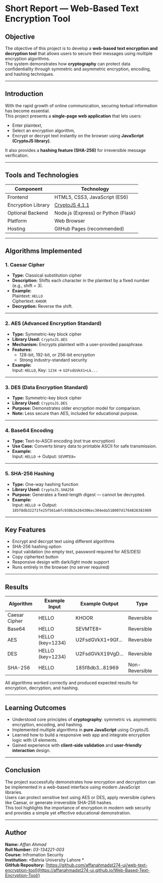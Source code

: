 #  Short Report — Web-Based Text Encryption Tool

##  Objective
The objective of this project is to develop a **web-based text encryption and decryption tool** that allows users to secure their messages using multiple encryption algorithms.  
The system demonstrates how **cryptography** can protect data confidentiality through symmetric and asymmetric encryption, encoding, and hashing techniques.

---

##  Introduction
With the rapid growth of online communication, securing textual information has become essential.  
This project presents a **single-page web application** that lets users:
- Enter plaintext,
- Select an encryption algorithm,
- Encrypt or decrypt text instantly on the browser using **JavaScript (CryptoJS library)**.

It also provides a **hashing feature (SHA-256)** for irreversible message verification.

---

##  Tools and Technologies
| Component | Technology |
|------------|-------------|
| Frontend | HTML5, CSS3, JavaScript (ES6) |
| Encryption Library | [CryptoJS 4.1.1](https://cdnjs.com/libraries/crypto-js) |
| Optional Backend | Node.js (Express) or Python (Flask) |
| Platform | Web Browser |
| Hosting | GitHub Pages (recommended) |

---

##  Algorithms Implemented

### 1. Caesar Cipher
- **Type:** Classical substitution cipher  
- **Description:** Shifts each character in the plaintext by a fixed number (e.g., shift = 3).  
- **Example:**  
  Plaintext: `HELLO`  
  Ciphertext: `KHOOR`  
- **Decryption:** Reverse the shift.

---

### 2. AES (Advanced Encryption Standard)
- **Type:** Symmetric-key block cipher  
- **Library Used:** `CryptoJS.AES`  
- **Mechanism:** Encrypts plaintext with a user-provided passphrase.  
- **Features:**  
  - 128-bit, 192-bit, or 256-bit encryption  
  - Strong industry-standard security  
- **Example:**  
  Input: `HELLO`, Key: `1234` → `U2FsdGVkX1+Lk...`

---

### 3. DES (Data Encryption Standard)
- **Type:** Symmetric-key block cipher  
- **Library Used:** `CryptoJS.DES`  
- **Purpose:** Demonstrates older encryption model for comparison.  
- **Note:** Less secure than AES, included for educational purpose.

---

### 4. Base64 Encoding
- **Type:** Text-to-ASCII encoding (not true encryption)  
- **Use Case:** Converts binary data to printable ASCII for safe transmission.  
- **Example:**  
  Input: `HELLO` → Output: `SEVMTE8=`

---

### 5. SHA-256 Hashing
- **Type:** One-way hashing function  
- **Library Used:** `CryptoJS.SHA256`  
- **Purpose:** Generates a fixed-length digest — cannot be decrypted.  
- **Example:**  
  Input: `HELLO` → Output: `185f8db32271fe25f561a6fc938b2e264306ec304eda518007d1764826381969`

---

##  Key Features
- Encrypt and decrypt text using different algorithms  
- SHA-256 hashing option  
- Input validation (no empty text, password required for AES/DES)  
- Copy ciphertext button  
- Responsive design with dark/light mode support  
- Runs entirely in the browser (no server required)

---

##  Results
| Algorithm | Example Input | Example Output | Type |
|------------|----------------|----------------|-------|
| Caesar Cipher | HELLO | KHOOR | Reversible |
| Base64 | HELLO | SEVMTE8= | Reversible |
| AES | HELLO (key=1234) | U2FsdGVkX1+9Gf... | Reversible |
| DES | HELLO (key=1234) | U2FsdGVkX19VgD... | Reversible |
| SHA-256 | HELLO | 185f8db3...81969 | Non-Reversible |

All algorithms worked correctly and produced expected results for encryption, decryption, and hashing.

---

##  Learning Outcomes
- Understood core principles of **cryptography**: symmetric vs. asymmetric encryption, encoding, and hashing.  
- Implemented multiple algorithms in **pure JavaScript** using CryptoJS.  
- Learned how to build a responsive web app and integrate encryption logic with UI elements.  
- Gained experience with **client-side validation** and **user-friendly interaction** design.

---

##  Conclusion
The project successfully demonstrates how encryption and decryption can be implemented in a web-based interface using modern JavaScript libraries.  
Users can protect sensitive text using AES or DES, apply reversible ciphers like Caesar, or generate irreversible SHA-256 hashes.  
This tool highlights the importance of encryption in modern web security and provides a simple yet effective educational demonstration.

---

##  Author
**Name:** *Affan Ahmad*  
**Roll Number:** *03-134221-003*  
**Course:** Infromation Security  
**Institution:** *Bahria University Lahore *  
**GitHub Repository:** [https://github.com/affanahmadst274-ui/web-text-encryption-tool](https://affanahmadst274-ui.github.io/Web-Based-Text-Encryption-Tool/)
